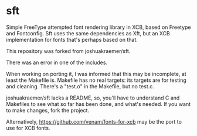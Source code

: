 # sft
Simple FreeType attempted font rendering library in XCB, based on Freetype and Fontconfig.
Sft uses the same dependencies as Xft, but an XCB implementation for fonts that's perhaps based on that.

This repository was forked from joshuakraemer/sft.

There was an error in one of the includes.

When working on porting it, I was informed that this may be incomplete, at least the Makefile is.
Makefile has no real targets: its targets are for testing and cleaning.
There's a "test.o" in the Makefile, but no test.c.

joshuakraemer/sft lacks a README, so, you'll have to understand C and Makefiles to see what so far has been done, and what's needed.
If you want to make changes, fork the project.

Alternatively, https://github.com/venam/fonts-for-xcb may be the port to use for XCB fonts.
